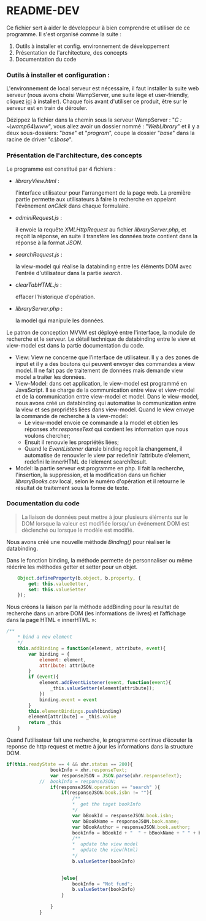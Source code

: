 # README-DEV

Ce fichier sert à aider le développeur à bien comprendre et utiliser de ce programme. Il s'est organisé comme la suite :

1.  Outils à installer et config. environnement de développement
2.	Présentation de l'architecture, des concepts
3.	Documentation du code



### Outils à installer et configuration :
L'environnement de local serveur est nécessaire, il faut installer la suite web serveur (nous avons choisi WampServer, une suite lège et user-friendly, cliquez [ici](http://www.wampserver.com/en/download-wampserver-64bits/ "Download wampserver 64-bits") à installer).
Chaque fois avant d'utiliser ce produit, être sur le serveur est en train de dérouler.
    
Dézippez la fichier dans la chemin sous la serveur WampServer : "*C : ~\wamp64\www*", vous allez avoir un dossier nommé : "*WebLibrary*" et il y a deux sous-dossiers: "*base*" et "*program*", coupe la dossier "*base*" dans la racine de driver "*c:\base*".
    
### Présentation de l'architecture, des concepts
    
Le programme est constitué par 4 fichiers :

-   *libraryView.html* : 

    l'interface utilisateur pour l'arrangement de la page web. La première partie permette aux utilisateurs à faire la recherche en appelant l'évènement *onClick* dans chaque formulaire.

-	*adminiRequest.js* : 

    il envoie la requête *XMLHttpRequest* au fichier *libraryServer.php*, et reçoit la réponse, en suite il transfère les données texte contient dans la réponse à la format *JSON*.

-	*searchRequest.js* : 

    la view-model qui réalise la databinding entre les éléments DOM avec l'entrée d'utilisateur dans la partie *search*.

-	*clearTabHTML.js* : 

    effacer l'historique d'opération.
	
-   *libraryServer.php* : 

    la model qui manipule les données.

Le patron de conception MVVM est déployé entre l'interface, la module de recherche et le serveur. Le détail technique de databinding entre le view et view-model est dans la partie documentation du code. 

- View:  View ne concerne que l’interface de utilisateur. Il y a des zones de input et il y a des boutons qui peuvent envoyer des commandes a view model. Il ne fait pas de traitement de données mais demande view model a traiter les données. 
- View-Model: dans cet application, le view-model est programmé en JavaScript. Il se charge de la communication entre view et view-model et de la communication entre view-model et model. Dans le view-model, nous avons créé un databinding qui automatise la communication entre la view et ses propriétés liées dans view-model. Quand le view envoye la commande de recherche à la view-model:
	- Le view-model envoie ce commande a la model et obtien les réponses *xhr.responseText* qui contient les information que nous voulons chercher; 
	- Ensuit il renouvle les propriétés liées;
	- Quand le *EventListener* dansle binding  reçoit la changement,  il automatise de renouvler le view par redefinir l’attribute d’element, redefini le innerHTML de l’element searchResult.
- Model: la partie serveur est programme en php. Il fait la recherche, l'insertion, la suppression, et la modification dans un fichier *libraryBooks.csv* local, selon le numéro d'opération et il retourne le résultat de traitement sous la forme de texte.


### Documentation du code

>  La liaison de données peut mettre à jour plusieurs éléments sur le DOM lorsque la valeur est modifiée lorsqu'un événement DOM est déclenché ou lorsque le modèle est modifié.

Nous avons créé une nouvelle méthode *Binding()* pour réaliser le databinding.

Dans le fonction binding, la méthode permette de personnaliser ou même réécrire les méthodes getter et setter pour un objet.
```javascript
    Object.defineProperty(b.object, b.property, {
        get: this.valueGetter,
        set: this.valueSetter
    }); 
```


Nous créons la liaison par la méthode addBinding pour la resultat de recherche dans un arbre DOM (les informations de livres) et l’affichage dans la page HTML « innerHTML »:

```javascript
/**
    * bind a new element
	*/	
    this.addBinding = function(element, attribute, event){
        var binding = {
            element: element,
            attribute: attribute
        }
        if (event){
            element.addEventListener(event, function(event){
                _this.valueSetter(element[attribute]);
            })
            binding.event = event
        }       
        this.elementBindings.push(binding)
        element[attribute] = _this.value
        return _this
    }
```

Quand l’utilisateur fait une recherche, le programme continue d’écouter la reponse de http request et mettre à jour les informations dans la structure DOM. 
```javascript
if(this.readyState == 4 && xhr.status == 200){
    			bookInfo = xhr.responseText;
				var responseJSON = JSON.parse(xhr.responseText);
			//	bookInfo = responseJSON;
				if(responseJSON.operation == "search" ){
					if(responseJSON.book.isbn != ""){
						/**
						*  get the taget bookInfo
						*/
						var bBookId = responseJSON.book.isbn;
						var bBookName = responseJSON.book.name;
						var bBookAuthor = responseJSON.book.author;
						bookInfo = bBookId + "	" + bBookName + " " + bBookAuthor;
						/**
						*  update the view model 
						*  update the view(html)
						*/
						b.valueSetter(bookInfo)

		
					}else{
						bookInfo = "Not fund";
						b.valueSetter(bookInfo)
					}
	
				}
			}
```